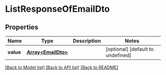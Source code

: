 # ListResponseOfEmailDto

## Properties
Name | Type | Description | Notes
------------ | ------------- | ------------- | -------------
**value** | [**Array&lt;EmailDto&gt;**](EmailDto.md) |  | [optional] [default to undefined]



[[Back to Model list]](README.md#documentation-for-models) [[Back to API list]](README.md#documentation-for-api-endpoints) [[Back to README]](README.md)
